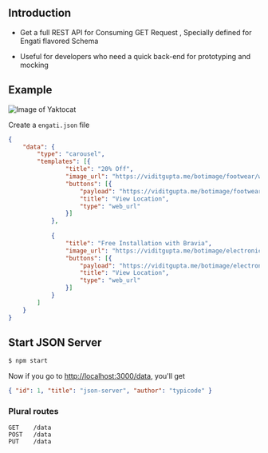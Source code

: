 ## Introduction
* Get a full REST API for Consuming GET Request , Specially defined for Engati flavored Schema

* Useful for developers who need a quick back-end for prototyping and mocking
## Example
![Image of Yaktocat](https://raw.githubusercontent.com/Ayushverma8/engati/master/carbon%20(1).png?token=AOo3d6ti3ZuVissvP4LoCu7Oykbkhc4-ks5aD-KdwA%3D%3D)

Create a `engati.json` file

```json
{
    "data": {
        "type": "carousel",
        "templates": [{
                "title": "20% Off",
                "image_url": "https://viditgupta.me/botimage/footwear/woodlandlogo.png",
                "buttons": [{
                    "payload": "https://viditgupta.me/botimage/footwear/woodlandmap.png",
                    "title": "View Location",
                    "type": "web_url"
                }]
            },
            
            {
                "title": "Free Installation with Bravia",
                "image_url": "https://viditgupta.me/botimage/electronics/sonylogo.png",
                "buttons": [{
                    "payload": "https://viditgupta.me/botimage/electronics/sonymap.png",
                    "title": "View Location",
                    "type": "web_url"
                }]
            }
        ]
    }
}

```
## Start JSON Server

```bash
$ npm start
```

Now if you go to [http://localhost:3000/data](http://localhost:3000/data), you'll get

```json
{ "id": 1, "title": "json-server", "author": "typicode" }
```



### Plural routes

```
GET    /data
POST   /data
PUT    /data

```

